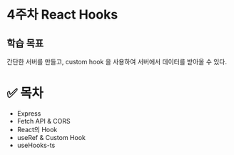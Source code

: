 # 4주차 React Hooks

## 학습 목표

간단한 서버를 만들고, custom hook 을 사용하여 서버에서 데이터를 받아올 수 있다.

# ✅ 목차

- Express
- Fetch API & CORS
- React의 Hook
- useRef & Custom Hook
- useHooks-ts